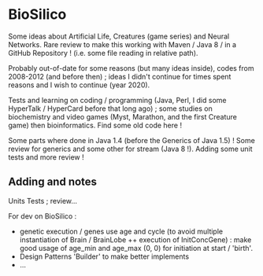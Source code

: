 # BioSilico

Some ideas about Artificial Life, Creatures (game series) and Neural Networks. Rare review to make this working with Maven / Java 8 / in a GitHub Repository ! (i.e. some file reading in relative path). 

Probably out-of-date for some reasons (but many ideas inside), codes from 2008-2012 (and before then) ; ideas I didn't continue for times spent reasons and I wish to continue (year 2020). 

Tests and learning on coding / programming (Java, Perl, I did some HyperTalk / HyperCard before that long ago) ; some studies on biochemistry and video games (Myst, Marathon, and the first Creature game) then bioinformatics. Find some old code here !

Some parts where done in Java 1.4 (before the Generics of Java 1.5) ! Some review for generics and some other for stream (Java 8 !). Adding some unit tests and more review !

## Adding and notes

Units Tests ; review...

For dev on BioSilico : 

* genetic execution / genes use  age and cycle (to avoid multiple instantiation of Brain / BrainLobe ++ execution of InitConcGene) : make good usage of age_min and age_max (0, 0) for initiation at start / 'birth'. 
* Design Patterns 'Builder' to make better implements
* ... 

